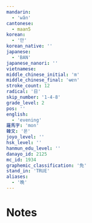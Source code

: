 ```yaml
---
mandarin:
  - 'wǎn'
cantonese:
  - maan5
korean:
  - '만'
korean_native: ''
japanese:
  - 'BAN'
japanese_nanori: ''
vietnamese:
middle_chinese_initial: 'm'
middle_chinese_final: 'ʉɐn'
stroke_count: 12
radical: '日'
skip_number: '1-4-8'
grade_level: 2
pos: ''
english:
  - 'evening'
羅馬字: 'mon'
韓文: '몬'
joyo_level: ''
hsk_level: ''
hanmun_edu_level: ''
danayo_id: 2125
mc_id: 1934
graphemic_classification: '免'
stand_in: 'TRUE'
aliases:
  - '晚'
---
```


# Notes
